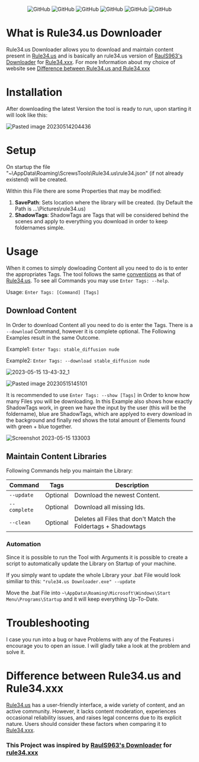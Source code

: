 <p align="center">
 <img alt="GitHub " src="https://img.shields.io/github/last-commit/IBangedMyToaster/Rule34.us.Downloader">
 <img alt="GitHub " src="https://img.shields.io/github/repo-size/IBangedMyToaster/Rule34.us.Downloader"> 
 <img alt="GitHub " src="https://img.shields.io/github/downloads/IBangedMyToaster/Rule34.us.Downloader/total">
 <img alt="GitHub " src="https://img.shields.io/github/license/IBangedMyToaster/Rule34.us.Downloader">
 <img alt="GitHub " src="https://img.shields.io/github/issues-raw/IBangedMyToaster/Rule34.us.Downloader">
 <img alt="GitHub " src="https://img.shields.io/github/issues-closed-raw/IBangedMyToaster/Rule34.us.Downloader">
</p>

# What is Rule34.us Downloader
Rule34.us Downloader allows you to download and maintain content present in [Rule34.us](https://rule34.us/) and is basically an rule34.us version of [RaulS963's Downloader](https://github.com/RaulS963/Rule34-Downloader) for [Rule34.xxx](https://rule34.xxx/).
For more Information about my choice of website see [Difference between Rule34.us and Rule34.xxx](https://github.com/IBangedMyToaster/Rule34.us.Downloader#difference-between-rule34us-and-rule34xxx)

# Installation
After downloading the latest Version the tool is ready to run, upon starting it will look like this:

![Pasted image 20230514204436](https://github.com/IBangedMyToaster/Rule34.us.Downloader/assets/43365830/ccc1130b-918a-4460-9b20-c55c50399073)

# Setup
On startup the file "~\\AppData\\Roaming\\ScrewsTools\\Rule34.us\\rule34.json" (if not already existend) will be created.

Within this File there are some Properties that may be modified:
   1. **SavePath**: Sets location where the library will be created. (by Default the Path is ...\\Pictures\\rule34.us)
   2. **ShadowTags**: ShadowTags are Tags that will be considered behind the scenes and apply to everything you download in order to keep foldernames simple.

# Usage
When it comes to simply dowloading Content all you need to do is to enter the appropriates Tags. The tool follows the same [conventions](https://rule34.us/index.php?r=help/search) as that of [Rule34.us](https://rule34.us/).
To see all Commands you may use `Enter Tags: --help`.

Usage:
`Enter Tags: [Command] [Tags]`

## Download Content
In Order to download Content all you need to do is enter the Tags. There is a `--download` Command, however it is complete optional.
The Following Examples result in the same Outcome.

Example1:
`Enter Tags: stable_diffusion nude`

Example2:
`Enter Tags: --download stable_diffusion nude`

![2023-05-15 13-43-32_1](https://github.com/IBangedMyToaster/Rule34.us.Downloader/assets/43365830/1d3f8aa0-35ff-4730-afcd-7019e1bac787)

![Pasted image 20230515145101](https://github.com/IBangedMyToaster/Rule34.us.Downloader/assets/43365830/8e6912ea-1c3d-4be7-a394-aa89d2f3d8ad)

It is recommended to use `Enter Tags: --show [Tags]` in Order to know how many Files you will be downloading.
In this Example also shows how exactly ShadowTags work, in green we have the input by the user (this will be the foldername), blue are ShadowTags, which are applyed to every download in the background and finally red shows the total amount of Elements found with green + blue together.

![Screenshot 2023-05-15 133003](https://github.com/IBangedMyToaster/Rule34.us.Downloader/assets/43365830/5fd91467-41eb-403f-b32a-bb0ce1b9afe4)

## Maintain Content Libraries
Following Commands help you maintain the Library:

| Command      | Tags     | Description |
|--------------|----------|-------------|
| `--update`   | Optional | Download the newest Content. |
| `--complete` | Optional | Download all missing Ids.    |
| `--clean`    | Optional | Deletes all Files that don't Match the Foldertags + Shadowtags |

### Automation
Since it is possible to run the Tool with Arguments it is possible to create a script to automatically update the Library on Startup of your machine.

If you simply want to update the whole Library your .bat File would look similiar to this:
`"rule34.us Downloader.exe" --update`

Move the .bat File into `~\AppData\Roaming\Microsoft\Windows\Start Menu\Programs\Startup` and it will keep everything Up-To-Date.

# Troubleshooting
I case you run into a bug or have Problems with any of the Features i encourage you to open an issue. I will gladly take a look at the problem and solve it.

# Difference between Rule34.us and Rule34.xxx
[Rule34.us](https://rule34.us/) has a user-friendly interface, a wide variety of content, and an active community. However, it lacks content moderation, experiences occasional reliability issues, and raises legal concerns due to its explicit nature. Users should consider these factors when comparing it to [Rule34.xxx](https://rule34.xxx/).


### This Project was inspired by [RaulS963's Downloader](https://github.com/RaulS963/Rule34-Downloader) for [rule34.xxx](https://rule34.xxx/)
